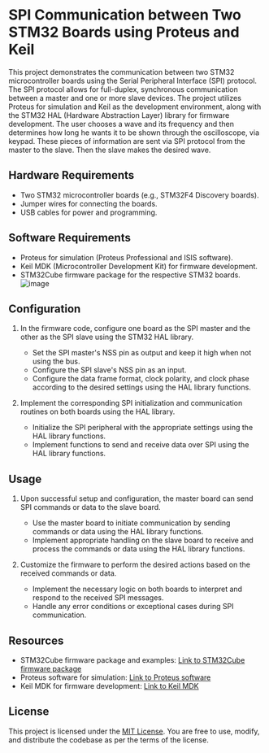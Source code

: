# SPI Communication between Two STM32 Boards using Proteus and Keil

This project demonstrates the communication between two STM32 microcontroller boards using the Serial Peripheral Interface (SPI) protocol. The SPI protocol allows for full-duplex, synchronous communication between a master and one or more slave devices. The project utilizes Proteus for simulation and Keil as the development environment, along with the STM32 HAL (Hardware Abstraction Layer) library for firmware development.
The user chooses a wave and its frequency and then determines how long he wants it to be shown through the oscilloscope, via keypad. These pieces of information are sent via SPI protocol from the master to the slave. Then the slave makes the desired wave. 

## Hardware Requirements

- Two STM32 microcontroller boards (e.g., STM32F4 Discovery boards).
- Jumper wires for connecting the boards.
- USB cables for power and programming.

## Software Requirements

- Proteus for simulation (Proteus Professional and ISIS software).
- Keil MDK (Microcontroller Development Kit) for firmware development.
- STM32Cube firmware package for the respective STM32 boards.
![image](https://github.com/maedehdehghanam/Signal-generator-STM32Board/assets/81408402/689c816c-c2f5-42b0-8b94-c5310deb279e)

## Configuration

1. In the firmware code, configure one board as the SPI master and the other as the SPI slave using the STM32 HAL library.
   - Set the SPI master's NSS pin as output and keep it high when not using the bus.
   - Configure the SPI slave's NSS pin as an input.
   - Configure the data frame format, clock polarity, and clock phase according to the desired settings using the HAL library functions.

2. Implement the corresponding SPI initialization and communication routines on both boards using the HAL library.
   - Initialize the SPI peripheral with the appropriate settings using the HAL library functions.
   - Implement functions to send and receive data over SPI using the HAL library functions.

## Usage

1. Upon successful setup and configuration, the master board can send SPI commands or data to the slave board.
   - Use the master board to initiate communication by sending commands or data using the HAL library functions.
   - Implement appropriate handling on the slave board to receive and process the commands or data using the HAL library functions.

2. Customize the firmware to perform the desired actions based on the received commands or data.
   - Implement the necessary logic on both boards to interpret and respond to the received SPI messages.
   - Handle any error conditions or exceptional cases during SPI communication.

## Resources

- STM32Cube firmware package and examples: [Link to STM32Cube firmware package](https://www.st.com/en/embedded-software/stm32cube.html)
- Proteus software for simulation: [Link to Proteus software](https://www.labcenter.com/)
- Keil MDK for firmware development: [Link to Keil MDK](https://www.keil.com/)

## License

This project is licensed under the [MIT License](LICENSE). You are free to use, modify, and distribute the codebase as per the terms of the license.
